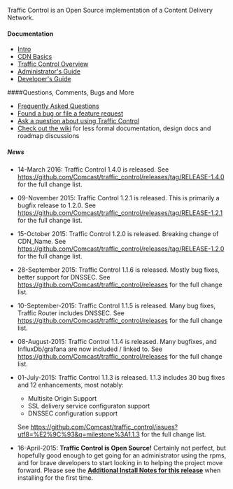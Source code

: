 
Traffic Control is an Open Source implementation of a Content Delivery Network.

#### Documentation
* [Intro](http://traffic-control-cdn.net/docs/latest/index.html)
* [CDN Basics](http://traffic-control-cdn.net/docs/latest/basics/index.html)
* [Traffic Control Overview](http://traffic-control-cdn.net/docs/latest/overview/index.html)
* [Administrator's Guide](http://traffic-control-cdn.net/docs/latest/admin/index.html)
* [Developer's Guide](http://traffic-control-cdn.net/docs/latest/development/index.html)

####Questions, Comments, Bugs and More
* [Frequently Asked Questions](http://traffic-control-cdn.net/docs/latest/faq/index.html)
* [Found a bug or file a feature request](https://github.com/Comcast/traffic_control/issues)
* [Ask a question about using Traffic Control](https://groups.google.com/forum/#!forum/traffic_control)
* [Check out the wiki](https://github.com/Comcast/traffic_control/wiki) for less formal documentation, design docs and roadmap discussions 

##### News
* 14-March 2016: Traffic Control 1.4.0 is released. 
	See https://github.com/Comcast/traffic_control/releases/tag/RELEASE-1.4.0 for the full change list.
* 09-November 2015: Traffic Control 1.2.1 is released. This is primarily a bugfix release to 1.2.0.
	See https://github.com/Comcast/traffic_control/releases/tag/RELEASE-1.2.1 for the full change list.
* 15-October 2015: Traffic Control 1.2.0 is released. Breaking change of CDN_Name.
	See https://github.com/Comcast/traffic_control/releases/tag/RELEASE-1.2.0 for the full change list.
* 28-September 2015: Traffic Control 1.1.6 is released.  Mostly bug fixes, better support for DNSSEC.
	See https://github.com/Comcast/traffic_control/releases for the full change list.
* 10-September-2015: Traffic Control 1.1.5 is released. Many bug fixes, Traffic Router includes DNSSEC.
	See https://github.com/Comcast/traffic_control/releases for the full change list.
* 08-August-2015: Traffic Control 1.1.4 is released. Many bugfixes, and InfluxDb/grafana are now included / linked to.
	See https://github.com/Comcast/traffic_control/releases for the full change list.
* 01-July-2015: Traffic Control 1.1.3 is released. 1.1.3 includes 30 bug fixes and 12 enhancements, most notably:
	* Multisite Origin Support
	* SSL delivery service configuraton support
	* DNSSEC configuration support

	See https://github.com/Comcast/traffic_control/issues?utf8=%E2%9C%93&q=milestone%3A1.1.3 for the full change list.
* 16-April-2015: **Traffic Control is Open Source!**
	Certainly not perfect, but hopefully good enough to get going for an administrator using the rpms, and for brave developers to start looking in to helping the project move forward. Please see the **[Additional Install Notes for this release](http://traffic-control-cdn.net/docs/latest/faq/administration.html#why-is-my-crconfig-json-rejected)** when installing for the first time.

